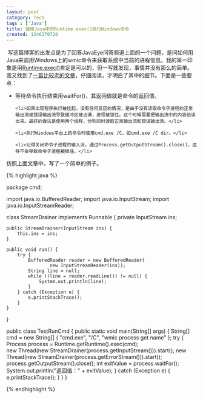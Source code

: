 ```yaml
---
layout: post
category: Tech
tags : ['Java']
title: 使用Java中的Runtime.exec()执行Windows命令
created: 1246370720
---
```



<p>&nbsp;写这篇博客的出发点是为了回答JavaEye问答频道上面的一个问题，是问如何用Java来调用Windows上的wmic命令来获取系统中当前的进程信息。我的第一印象是用<a target="_blank" href="http://java.sun.com/j2se/1.5.0/docs/api/java/lang/Runtime.html">Runtime.exec()</a>肯定是可以的，但一写就发现，事情并没有那么的简单。我又找到了<a target="_blank" href="http://www.javaworld.com/javaworld/jw-12-2000/jw-1229-traps.html">一篇比较老的文章</a>，仔细阅读，才明白了其中的细节。下面是一些要点：</p>

<ul>
    <li>等待命令执行结束用waitFor()，其返回值就是命令的返回值。</li>

    <li>如果出现程序执行被挂起，没有任何反应的情况，是由于没有读取命令子进程的正常输出流或错误输出流导致缓冲区被占满，进程被锁住。这个时候需要把输出流中的内容给读出来。最好的做法是使用两个线程，分别同时读取正常输出流和错误输出流。</li>

    <li>执行Windows平台上的命令时使用cmd.exe /C，如cmd.exe /C dir。</li>

    <li>记得关闭命令子进程的输入流，通过Process.getOutputStream().close()，这样不会导致命令子进程被锁住。</li>

</ul>


<p>仿照上面文章中，写了一个简单的例子。</p>

{% highlight java %}

package cmd;

import java.io.BufferedReader;
import java.io.InputStream;
import java.io.InputStreamReader;

class StreamDrainer implements Runnable {
	private InputStream ins;

	public StreamDrainer(InputStream ins) {
		this.ins = ins;
	}

	public void run() {
		try {
			BufferedReader reader = new BufferedReader(
					new InputStreamReader(ins));
			String line = null;
			while ((line = reader.readLine()) != null) {
				System.out.println(line);
			}
		} catch (Exception e) {
			e.printStackTrace();
		}
	}
}

public class TestRunCmd {
	public static void main(String[] args) {
		String[] cmd = new String[] { "cmd.exe", "/C", "wmic process get name" };
		try {
			Process process = Runtime.getRuntime().exec(cmd);		
			new Thread(new StreamDrainer(process.getInputStream())).start();
			new Thread(new StreamDrainer(process.getErrorStream())).start();			
			process.getOutputStream().close();
			int exitValue = process.waitFor();
			System.out.println("返回值：" + exitValue);
		} catch (Exception e) {
			e.printStackTrace();
		}
	}
}

{% endhighlight %}